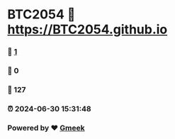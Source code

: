 # BTC2054 :link: https://BTC2054.github.io 
### :page_facing_up: [1](https://BTC2054.github.io/tag.html) 
### :speech_balloon: 0 
### :hibiscus: 127 
### :alarm_clock: 2024-06-30 15:31:48 
### Powered by :heart: [Gmeek](https://github.com/Meekdai/Gmeek)
